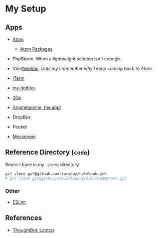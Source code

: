 # My Setup

## Apps

-   [Atom](https://atom.io/)

    -   [Atom Packages](https://atom.io/packages/list)

-   PhpStorm. When a lightweight solution isn't enough.

-   Vim/[NeoVim](https://neovim.io). *Until my I remember why I keep coming back to Atom.*

-   [iTerm](https://www.iterm2.com/downloads.html)

-   [my dotfiles](https://github.com/torsday/dotfiles)

-   [2Do](http://www.2doapp.com/)

-   [Amphetamine, the app!](https://itunes.apple.com/us/app/amphetamine/id937984704?mt=12)

-   DropBox

-   Pocket

-   [Messenger](https://www.messenger.com)

## Reference Directory (`code`)

Repos I have in my `~/code` directory.

```sh
git clone git@github.com:torsday/notebook.git
# git clone git@github.com:DrkSephy/es6-cheatsheet.git
```

### Other

-   [ESLint](http://eslint.org/)

## References

-   [ThoughtBot: Laptop](https://github.com/thoughtbot/laptop)
